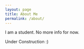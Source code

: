 ```yaml
---
layout: page
title: About Me
permalink: /about/
---
```

I am a student. No more info for now.

Under Construction :)

